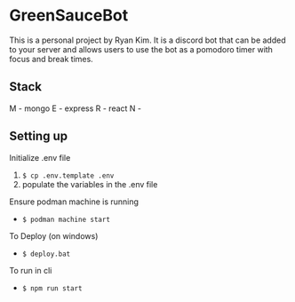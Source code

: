 # GreenSauceBot
This is a personal project by Ryan Kim. It is a discord bot that can be added to your server and allows users to use the bot as a pomodoro timer with focus and break times.

## Stack
M - mongo
E - express
R - react
N - 

## Setting up
Initialize .env file

1. `$ cp .env.template .env`
2. populate the variables in the .env file

Ensure podman machine is running

* `$ podman machine start`

To Deploy (on windows)
* `$ deploy.bat`

To run in cli
* `$ npm run start`